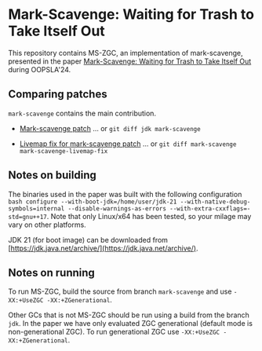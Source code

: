 # Mark-Scavenge: Waiting for Trash to Take Itself Out

This repository contains MS-ZGC, an implementation of mark-scavenge, presented in the paper [Mark-Scavenge: Waiting for Trash to Take Itself Out](https://doi.org/) during OOPSLA'24.

## Comparing patches

`mark-scavenge` contains the main contribution.

* [Mark-scavenge patch](https://github.com/JonasNorlinder/mark-scavenge-oopsla24/compare/jdk...mark-scavenge) ...
or `git diff jdk mark-scavenge`

* [Livemap fix for mark-scavenge patch](https://github.com/JonasNorlinder/mark-scavenge-oopsla24/compare/mark-scavenge...mark-scavenge-livemap-fix) ...
or `git diff mark-scavenge mark-scavenge-livemap-fix`

## Notes on building

The binaries used in the paper was built with the following configuration
`bash configure --with-boot-jdk=/home/user/jdk-21 --with-native-debug-symbols=internal --disable-warnings-as-errors --with-extra-cxxflags=-std=gnu++17`. Note that only Linux/x64 has been tested, so your milage may vary on other platforms.

JDK 21 (for boot image) can be downloaded from [https://jdk.java.net/archive/](https://jdk.java.net/archive/).

## Notes on running

To run MS-ZGC, build the source from branch `mark-scavenge` and use `-XX:+UseZGC -XX:+ZGenerational`.

Other GCs that is not MS-ZGC should be run using a build from the branch `jdk`. In the paper we have only evaluated ZGC generational (default mode is non-generational ZGC). To run generational ZGC use `-XX:+UseZGC -XX:+ZGenerational`.
